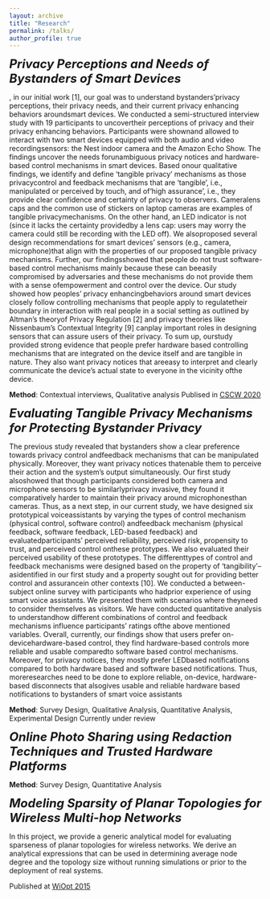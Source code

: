 ```yaml
---
layout: archive
title: "Research"
permalink: /talks/
author_profile: true
---
```


<font size="5"> <i> <b>Privacy Perceptions and Needs of Bystanders of Smart Devices </b></i> </font>

, in our initial work [1], our goal was to understand bystanders’privacy perceptions, their privacy needs, and their current privacy enhancing behaviors aroundsmart devices. We conducted a semi-structured interview study with 19 participants to uncovertheir perceptions of privacy and their privacy enhancing behaviors. Participants were shownand allowed to interact with two smart devices equipped with both audio and video recordingsensors: the Nest indoor camera and the Amazon Echo Show. The findings uncover the needs forunambiguous privacy notices and hardware-based control mechanisms in smart devices. Based onour qualitative findings, we identify and define ‘tangible privacy’ mechanisms as those privacycontrol and feedback mechanisms that are ‘tangible’, i.e., manipulated or perceived by touch, and of‘high assurance’, i.e., they provide clear confidence and certainty of privacy to observers. Cameralens caps and the common use of stickers on laptop cameras are examples of tangible privacymechanisms. On the other hand, an LED indicator is not (since it lacks the certainty providedby a lens cap: users may worry the camera could still be recording with the LED off). We alsoproposed several design recommendations for smart devices’ sensors (e.g., camera, microphone)that align with the properties of our proposed tangible privacy mechanisms. Further, our findingsshowed that people do not trust software-based control mechanisms mainly because these can beeasily compromised by adversaries and these mechanisms do not provide them with a sense ofempowerment and control over the device. Our study showed how peoples’ privacy enhancingbehaviors around smart devices closely follow controlling mechanisms that people apply to regulatetheir boundary in interaction with real people in a social setting as outlined by Altman’s theoryof Privacy Regulation [2] and privacy theories like Nissenbaum’s Contextual Integrity [9] canplay important roles in designing sensors that can assure users of their privacy. To sum up, ourstudy provided strong evidence that people prefer hardware based controlling mechanisms that are integrated on the device itself and are tangible in nature. They also want privacy notices that areeasy to interpret and clearly communicate the device’s actual state to everyone in the vicinity ofthe device.

**Method**: Contextual interviews, Qualitative analysis
Publised in [CSCW 2020](https://people.cs.pitt.edu/~adamlee/pubs/2020/ahmad2020cscw.pdf)


<font size="5"> <i> <b>Evaluating Tangible Privacy Mechanisms for Protecting Bystander Privacy </b></i> </font>

The previous study revealed that bystanders show a clear preference towards privacy control andfeedback mechanisms that can be manipulated physically. Moreover, they want privacy notices thatenable them to perceive their action and the system’s output simultaneously. Our first study alsoshowed that though participants considered both camera and microphone sensors to be similarlyprivacy invasive, they found it comparatively harder to maintain their privacy around microphonesthan cameras. Thus, as a next step, in our current study, we have designed six prototypical voiceassistants by varying the types of control mechanism (physical control, software control) andfeedback mechanism (physical feedback, software feedback, LED-based feedback) and evaluatedparticipants’ perceived reliability, perceived risk, propensity to trust, and perceived control onthese prototypes. We also evaluated their perceived usability of these prototypes. The differenttypes of control and feedback mechanisms were designed based on the property of ‘tangibility’– asidentified in our first study and a property sought out for providing better control and assurancein other contexts [10]. We conducted a between-subject online survey with participants who hadprior experience of using smart voice assistants. We presented them with scenarios where theyneed to consider themselves as visitors. We have conducted quantitative analysis to understandhow different combinations of control and feedback mechanisms influence participants’ ratings ofthe above mentioned variables. Overall, currently, our findings show that users prefer on-devicehardware-based control, they find hardware-based controls more reliable and usable comparedto software based control mechanisms. Moreover, for privacy notices, they mostly prefer LEDbased notifications compared to both hardware based and software based notifications. Thus, moreresearches need to be done to explore reliable, on-device, hardware-based disconnects that alsogives usable and reliable hardware based notifications to bystanders of smart voice assistants

**Method**: Survey Design, Qualitative Analysis, Quantitative Analysis, Experimental Design
Currently under review


<font size="5"> <i> <b>Online Photo Sharing using Redaction Techniques and Trusted Hardware Platforms </b></i> </font>



**Method**: Survey Design, Quantitative Analysis


<font size="5"> <i> <b>Modeling Sparsity of Planar Topologies for Wireless Multi-hop Networks </b></i> </font>


[](https://drive.google.com/file/d/15n-nEs0PpqdwzCvSkilGvEdQkQm_3NHR/view?usp=sharing)

In this project, we provide a generic analytical model for evaluating sparseness of planar topologies for wireless networks. We derive an analytical expressions that can be used in determining average node degree and the topology size without running simulations or prior to the deployment of real systems. 

Published at [WiOpt 2015](http://opendl.ifip-tc6.org/db/conf/wiopt/wiopt2015/RahmanRAS15.pdf)


